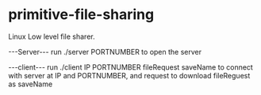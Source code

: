# primitive-file-sharing
Linux Low level file sharer.


---Server--- 
run ./server PORTNUMBER
to open the server 

---client---
run ./client IP PORTNUMBER fileRequest saveName
to connect with server at IP and PORTNUMBER, 
and request to download fileReguest as saveName
